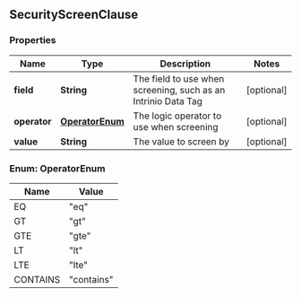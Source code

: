 
## SecurityScreenClause

### Properties
Name | Type | Description | Notes
------------ | ------------- | ------------- | -------------
**field** | **String** | The field to use when screening, such as an Intrinio Data Tag |  [optional]
**operator** | [**OperatorEnum**](#OperatorEnum) | The logic operator to use when screening |  [optional]
**value** | **String** | The value to screen by |  [optional]


<a name="OperatorEnum"></a>
### Enum: OperatorEnum
Name | Value
---- | -----
EQ | &quot;eq&quot;
GT | &quot;gt&quot;
GTE | &quot;gte&quot;
LT | &quot;lt&quot;
LTE | &quot;lte&quot;
CONTAINS | &quot;contains&quot;



